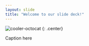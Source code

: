 ```yaml
---
layout: slide
title: "Welcome to our slide deck!"
---
```


![cooler-octocat](https://octodex.github.com/images/twenty-percent-cooler-octocat.png)
{: .center}

Caption here
